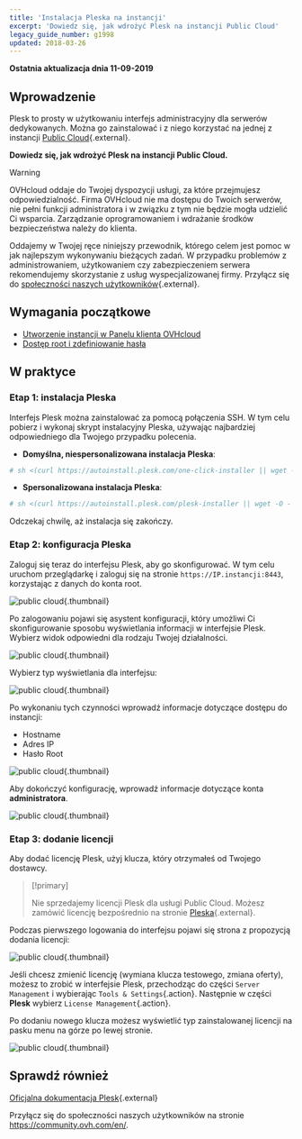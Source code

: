 ```yaml
---
title: 'Instalacja Pleska na instancji'
excerpt: 'Dowiedz się, jak wdrożyć Plesk na instancji Public Cloud'
legacy_guide_number: g1998
updated: 2018-03-26
---
```


**Ostatnia aktualizacja dnia 11-09-2019**

## Wprowadzenie

Plesk to prosty w użytkowaniu interfejs administracyjny dla serwerów dedykowanych.  Można go zainstalować i z niego korzystać na jednej z instancji [Public Cloud](https://www.ovhcloud.com/pl/public-cloud/){.external}.

**Dowiedz się, jak wdrożyć Plesk na instancji Public Cloud.** 

> [!warning]
> 
> OVHcloud oddaje do Twojej dyspozycji usługi, za które przejmujesz odpowiedzialność. Firma OVHcloud nie ma dostępu do Twoich serwerów, nie pełni funkcji administratora i w związku z tym nie będzie mogła udzielić Ci wsparcia. Zarządzanie oprogramowaniem i wdrażanie środków bezpieczeństwa należy do klienta.
>
> Oddajemy w Twojej ręce niniejszy przewodnik, którego celem jest pomoc w jak najlepszym wykonywaniu bieżących zadań. W przypadku problemów z administrowaniem, użytkowaniem czy zabezpieczeniem serwera rekomendujemy skorzystanie z usług wyspecjalizowanej firmy. Przyłącz się do [społeczności naszych użytkowników](https://community.ovh.com/en/){.external}.
>

## Wymagania początkowe

- [Utworzenie instancji w Panelu klienta OVHcloud](/pages/platform/public-cloud/public-cloud-first-steps#krok-3-tworzenie-instancji/)
- [Dostęp root i zdefiniowanie hasła](/pages/platform/public-cloud/become_root_and_change_password)

## W praktyce

### Etap 1: instalacja Pleska

Interfejs Plesk można zainstalować za pomocą połączenia SSH. W tym celu pobierz i wykonaj skrypt instalacyjny Pleska, używając najbardziej odpowiedniego dla Twojego przypadku polecenia.

- **Domyślna, niespersonalizowana instalacja Pleska**:

```bash
# sh <(curl https://autoinstall.plesk.com/one-click-installer || wget -O - https://autoinstall.plesk.com/one-click-installer)
```

- **Spersonalizowana instalacja Pleska**:

```bash
# sh <(curl https://autoinstall.plesk.com/plesk-installer || wget -O - https://autoinstall.plesk.com/plesk-installer)
```

Odczekaj chwilę, aż instalacja się zakończy. 

### Etap 2: konfiguracja Pleska

Zaloguj się teraz do interfejsu Plesk, aby go skonfigurować. W tym celu uruchom przeglądarkę i zaloguj się na stronie `https://IP.instancji:8443`, korzystając z danych do konta root. 

![public cloud](images/3301.png){.thumbnail}

Po zalogowaniu pojawi się asystent konfiguracji, który umożliwi Ci skonfigurowanie sposobu wyświetlania informacji w interfejsie Plesk. Wybierz widok odpowiedni dla rodzaju Twojej działalności.

![public cloud](images/3302.png){.thumbnail}

Wybierz typ wyświetlania dla interfejsu:

![public cloud](images/3303.png){.thumbnail}

Po wykonaniu tych czynności wprowadź informacje dotyczące dostępu do instancji:

- Hostname
- Adres IP
- Hasło Root



![public cloud](images/3304.png){.thumbnail}

Aby dokończyć konfigurację, wprowadź informacje dotyczące konta **administratora**.

![public cloud](images/3305.png){.thumbnail}

### Etap 3: dodanie licencji

Aby dodać licencję Plesk, użyj klucza, który otrzymałeś od Twojego dostawcy.

> [!primary]
>
> Nie sprzedajemy licencji Plesk dla usługi Public Cloud. Możesz zamówić licencję bezpośrednio na stronie [Pleska](https://www.plesk.com/){.external}.
> 

Podczas pierwszego logowania do interfejsu pojawi się strona z propozycją dodania licencji:

![public cloud](images/3306-2.png){.thumbnail}

Jeśli chcesz zmienić licencję (wymiana klucza testowego, zmiana oferty), możesz to zrobić w interfejsie Plesk, przechodząc do części `Server Management` i wybierając `Tools & Settings`{.action}.  Następnie w części **Plesk** wybierz `License Management`{.action}.

Po dodaniu nowego klucza możesz wyświetlić typ zainstalowanej licencji na pasku menu na górze po lewej stronie.

![public cloud](images/3322-2.png){.thumbnail}

## Sprawdź również

[Oficjalna dokumentacja Plesk](https://docs.plesk.com/en-US/onyx/){.external}

Przyłącz się do społeczności naszych użytkowników na stronie <https://community.ovh.com/en/>.